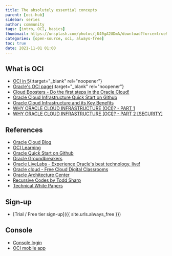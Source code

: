 ```yaml
---
title: The absolutely essential concepts
parent: [oci-hub]
sidebar: series
author: community
tags: [intro, OCI, basics]
thumbnail: https://unsplash.com/photos/jU40gA2UDmA/download?force=true&w=1920
categories: [open-source, oci, always-free]
toc: true
date: 2021-11-01 01:00
---
```


## What is OCI

-  [OCI in 5](https://www.oracle.com/uk/cloud/architecture-center/oci-in-5/){:target="_blank" rel="noopener"}
- [Oracle's OCI page](https://www.oracle.com/cloud/){:target="_blank" rel="noopener"}
- [Cloud Boosters - Do the first steps in the Oracle Cloud!](https://objectstorage.eu-frankfurt-1.oraclecloud.com/p/OqIIWAsNbkcXVLkisJkeAsH6hkrwv5RisQ1ip-6po2E/n/interactivetech/b/booster_bucket/o/Cloud_Booster.pdf)
- [Oracle Cloud Infrastructure Quick Start on Github](https://github.com/oracle-quickstart/oci-quickstart)
- [Oracle Cloud Infrastructure and its Key Benefits](https://www.parallels.com/blogs/ras/oracle-cloud-infrastructure/)
- [WHY ORACLE CLOUD INFRASTRUCTURE (OCI)? - PART 1](https://www.mythics.com/about/blog/why-oracle-cloud-infrastructure-part-1)
- [WHY ORACLE CLOUD INFRASTRUCTURE (OCI)? - PART 2 [SECURITY]](https://www.mythics.com/about/blog/why-oracle-cloud-infrastructure-oci-part-2)

## References

- [Oracle Cloud Blog](https://blogs.oracle.com/developers/cloud-dev)
- [OCI Learning](https://enabling-cloud.github.io/oci-learning/)
- [Oracle Quick Start on Github](https://github.com/oracle-quickstart)
- [Oracle Groundbreakers](https://medium.com/oracledevs)
- [Oracle LiveLabs - Experience Oracle's best technology, live!](https://apexapps.oracle.com/pls/apex/dbpm/r/livelabs/home?session=108723261926578)
- [Oracle cloud - Free Cloud Digital Classrooms](https://www.oracle.com/uk/cloud/digital-classrooms.html?utm=champions&channel=None#playbacks)
- [Oracle Architecture Center](https://docs.oracle.com/solutions/?q=&cType=reference-architectures%2Csolution-playbook&product=Cloud%20Infrastructure&sort=date-desc&lang=en)
- [Recursive Codes by Todd Sharp](https://recursive.codes)
- [Technical White Papers](https://docs.oracle.com/en-us/iaas/Content/General/Reference/aqswhitepapers.htm)

## Sign-up

- [Trial / Free tier sign-up]({{ site.urls.always_free }})

## Console

- [Console login](https://console.eu-frankfurt-1.oraclecloud.com)
- [OCI mobile app](https://docs.oracle.com/en-us/iaas/Content/GSG/Concepts/mobile.htm)
